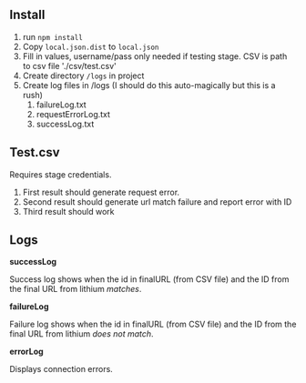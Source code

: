 ## Install
1. run ```npm install```
1. Copy ```local.json.dist``` to ```local.json```
1. Fill in values, username/pass only needed if testing stage. CSV is path to csv file './csv/test.csv'
1. Create directory ```/logs``` in project
1. Create log files in /logs (I should do this auto-magically but this is a rush)
	1. failureLog.txt
	2. requestErrorLog.txt
	3. successLog.txt

## Test.csv
Requires stage credentials.

1. First result should generate request error.
1. Second result should generate url match failure and report error with ID
1. Third result should work

## Logs

**successLog**

Success log shows when the id in finalURL (from CSV file) and the ID from the final URL from lithium *matches*.

**failureLog**

Failure log shows when the id in finalURL (from CSV file) and the ID from the final URL from lithium *does not match*.

**errorLog**

Displays connection errors.
